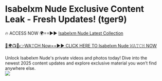 # Isabelxm Nude Exclusive Content Leak - Fresh Updates! (tger9)

🔥 ACCESS NOW 🌍==►► <a href="https://tinyurl.com/yc657z5k" rel="nofollow">Isabelxm Nude Latest Collection</a>
<br><br>
[🔴🌍📺📱👉WA𝚃CH Now==►► CLICK HERE TO Isabelxm Nude 𝚆𝙰𝚃𝙲𝙷 NOW](https://tinyurl.com/yc657z5k)
<br><br>
Unlock Isabelxm Nude's private videos and photos today! Dive into the newest 2025 content updates and explore exclusive material you won’t find anywhere else.
<br>
<a href="https://tinyurl.com/yc657z5k" rel="nofollow" data-target="animated-image.originalLink"><img src="https://camo.githubusercontent.com/8a4f000d20f83aca3bf7ec5f350d767afa0574a8a352519fd8cfa583a6f93a33/68747470733a2f2f692e696d6775722e636f6d2f644a486b345a712e676966" data-canonical-src="https://i.imgur.com/dJHk4Zq.gif" style="max-width: 100%; display: inline-block;" data-target="animated-image.originalImage"></a>
<br>
